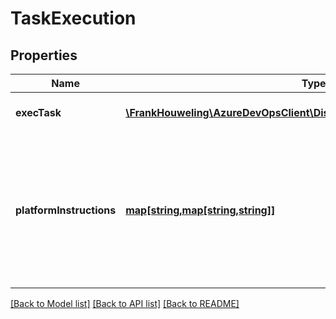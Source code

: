# TaskExecution

## Properties
Name | Type | Description | Notes
------------ | ------------- | ------------- | -------------
**execTask** | [**\FrankHouweling\AzureDevOpsClient\DistributedTask\Model\TaskReference**](TaskReference.md) | The utility task to run.  Specifying this means that this task definition is simply a meta task to call another task. This is useful for tasks that call utility tasks like powershell and commandline | [optional] 
**platformInstructions** | [**map[string,map[string,string]]**](map.md) | If a task is going to run code, then this provides the type/script etc... information by platform. For example, it might look like. net45: { typeName: \&quot;Microsoft.TeamFoundation.Automation.Tasks.PowerShellTask\&quot;, assemblyName: \&quot;Microsoft.TeamFoundation.Automation.Tasks.PowerShell.dll\&quot; } net20: { typeName: \&quot;Microsoft.TeamFoundation.Automation.Tasks.PowerShellTask\&quot;, assemblyName: \&quot;Microsoft.TeamFoundation.Automation.Tasks.PowerShell.dll\&quot; } java: { jar: \&quot;powershelltask.tasks.automation.teamfoundation.microsoft.com\&quot;, } node: { script: \&quot;powershellhost.js\&quot;, } | [optional] 

[[Back to Model list]](../README.md#documentation-for-models) [[Back to API list]](../README.md#documentation-for-api-endpoints) [[Back to README]](../README.md)


